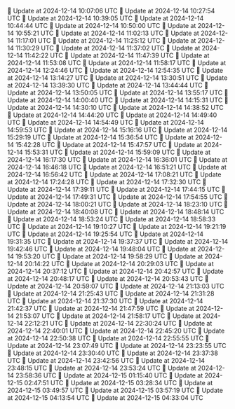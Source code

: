 🔄 Update at 2024-12-14 10:07:06 UTC
🔄 Update at 2024-12-14 10:27:54 UTC
🔄 Update at 2024-12-14 10:39:05 UTC
🔄 Update at 2024-12-14 10:44:44 UTC
🔄 Update at 2024-12-14 10:50:00 UTC
🔄 Update at 2024-12-14 10:55:21 UTC
🔄 Update at 2024-12-14 11:02:13 UTC
🔄 Update at 2024-12-14 11:17:01 UTC
🔄 Update at 2024-12-14 11:25:12 UTC
🔄 Update at 2024-12-14 11:30:29 UTC
🔄 Update at 2024-12-14 11:37:02 UTC
🔄 Update at 2024-12-14 11:42:22 UTC
🔄 Update at 2024-12-14 11:47:39 UTC
🔄 Update at 2024-12-14 11:53:08 UTC
🔄 Update at 2024-12-14 11:58:17 UTC
🔄 Update at 2024-12-14 12:24:46 UTC
🔄 Update at 2024-12-14 12:54:35 UTC
🔄 Update at 2024-12-14 13:14:27 UTC
🔄 Update at 2024-12-14 13:30:51 UTC
🔄 Update at 2024-12-14 13:39:30 UTC
🔄 Update at 2024-12-14 13:44:44 UTC
🔄 Update at 2024-12-14 13:50:05 UTC
🔄 Update at 2024-12-14 13:55:17 UTC
🔄 Update at 2024-12-14 14:00:40 UTC
🔄 Update at 2024-12-14 14:15:31 UTC
🔄 Update at 2024-12-14 14:30:10 UTC
🔄 Update at 2024-12-14 14:38:52 UTC
🔄 Update at 2024-12-14 14:44:20 UTC
🔄 Update at 2024-12-14 14:49:40 UTC
🔄 Update at 2024-12-14 14:54:49 UTC
🔄 Update at 2024-12-14 14:59:53 UTC
🔄 Update at 2024-12-14 15:16:16 UTC
🔄 Update at 2024-12-14 15:29:19 UTC
🔄 Update at 2024-12-14 15:36:54 UTC
🔄 Update at 2024-12-14 15:42:28 UTC
🔄 Update at 2024-12-14 15:47:57 UTC
🔄 Update at 2024-12-14 15:53:31 UTC
🔄 Update at 2024-12-14 15:59:09 UTC
🔄 Update at 2024-12-14 16:17:30 UTC
🔄 Update at 2024-12-14 16:36:01 UTC
🔄 Update at 2024-12-14 16:46:18 UTC
🔄 Update at 2024-12-14 16:51:21 UTC
🔄 Update at 2024-12-14 16:56:42 UTC
🔄 Update at 2024-12-14 17:08:21 UTC
🔄 Update at 2024-12-14 17:24:28 UTC
🔄 Update at 2024-12-14 17:32:30 UTC
🔄 Update at 2024-12-14 17:39:11 UTC
🔄 Update at 2024-12-14 17:44:15 UTC
🔄 Update at 2024-12-14 17:49:31 UTC
🔄 Update at 2024-12-14 17:54:55 UTC
🔄 Update at 2024-12-14 18:00:21 UTC
🔄 Update at 2024-12-14 18:23:10 UTC
🔄 Update at 2024-12-14 18:40:08 UTC
🔄 Update at 2024-12-14 18:48:14 UTC
🔄 Update at 2024-12-14 18:53:24 UTC
🔄 Update at 2024-12-14 18:58:33 UTC
🔄 Update at 2024-12-14 19:10:27 UTC
🔄 Update at 2024-12-14 19:21:19 UTC
🔄 Update at 2024-12-14 19:25:54 UTC
🔄 Update at 2024-12-14 19:31:35 UTC
🔄 Update at 2024-12-14 19:37:37 UTC
🔄 Update at 2024-12-14 19:42:46 UTC
🔄 Update at 2024-12-14 19:48:04 UTC
🔄 Update at 2024-12-14 19:53:20 UTC
🔄 Update at 2024-12-14 19:58:29 UTC
🔄 Update at 2024-12-14 20:14:22 UTC
🔄 Update at 2024-12-14 20:29:03 UTC
🔄 Update at 2024-12-14 20:37:12 UTC
🔄 Update at 2024-12-14 20:42:57 UTC
🔄 Update at 2024-12-14 20:48:17 UTC
🔄 Update at 2024-12-14 20:53:43 UTC
🔄 Update at 2024-12-14 20:59:07 UTC
🔄 Update at 2024-12-14 21:13:03 UTC
🔄 Update at 2024-12-14 21:25:43 UTC
🔄 Update at 2024-12-14 21:31:28 UTC
🔄 Update at 2024-12-14 21:37:30 UTC
🔄 Update at 2024-12-14 21:42:37 UTC
🔄 Update at 2024-12-14 21:47:59 UTC
🔄 Update at 2024-12-14 21:53:07 UTC
🔄 Update at 2024-12-14 21:58:17 UTC
🔄 Update at 2024-12-14 22:12:21 UTC
🔄 Update at 2024-12-14 22:30:24 UTC
🔄 Update at 2024-12-14 22:40:01 UTC
🔄 Update at 2024-12-14 22:45:20 UTC
🔄 Update at 2024-12-14 22:50:38 UTC
🔄 Update at 2024-12-14 22:55:55 UTC
🔄 Update at 2024-12-14 23:07:49 UTC
🔄 Update at 2024-12-14 23:23:55 UTC
🔄 Update at 2024-12-14 23:30:40 UTC
🔄 Update at 2024-12-14 23:37:38 UTC
🔄 Update at 2024-12-14 23:42:56 UTC
🔄 Update at 2024-12-14 23:48:15 UTC
🔄 Update at 2024-12-14 23:53:24 UTC
🔄 Update at 2024-12-14 23:58:36 UTC
🔄 Update at 2024-12-15 01:15:40 UTC
🔄 Update at 2024-12-15 02:47:51 UTC
🔄 Update at 2024-12-15 03:28:34 UTC
🔄 Update at 2024-12-15 03:49:57 UTC
🔄 Update at 2024-12-15 03:57:19 UTC
🔄 Update at 2024-12-15 04:13:54 UTC
🔄 Update at 2024-12-15 04:33:04 UTC
